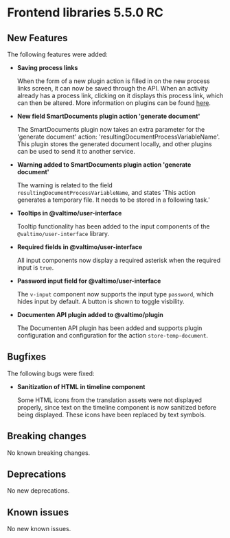 # Frontend libraries 5.5.0 RC

## New Features

The following features were added:

* **Saving process links**

  When the form of a new plugin action is filled in on the new process links screen, it can now be saved through the
  API. When an activity already has a process link, clicking on it displays this process link, which
  can then be altered. More information on plugins can be found [here](/using-valtimo/plugin/create-process-link.md).

* **New field SmartDocuments plugin action 'generate document'**

  The SmartDocuments plugin now takes an extra parameter for the 'generate document' action:
  'resultingDocumentProcessVariableName'. This plugin stores the generated document locally, and other plugins can be
  used to send it to another service.

* **Warning added to SmartDocuments plugin action 'generate document'**

  The warning is related to the field `resultingDocumentProcessVariableName`, and states 'This action generates a 
  temporary file. It needs to be stored in a following task.'

* **Tooltips in @valtimo/user-interface**

  Tooltip functionality has been added to the input components of the `@valtimo/user-interface` library.

* **Required fields in @valtimo/user-interface**

  All input components now display a required asterisk when the required input is `true`.

* **Password input field for @valtimo/user-interface**

  The `v-input` component now supports the input type `password`, which hides input by default. A button is shown to
  toggle visbility.

* **Documenten API plugin added to @valtimo/plugin**

  The Documenten API plugin has been added and supports plugin configuration and configuration for the action 
  `store-temp-document`.

## Bugfixes

The following bugs were fixed:

* **Sanitization of HTML in timeline component**

  Some HTML icons from the translation assets were not displayed properly, since text on the timeline component is now
  sanitized before being displayed. These icons have been replaced by text symbols.

## Breaking changes

No known breaking changes.

## Deprecations

No new deprecations.

## Known issues

No new known issues.
